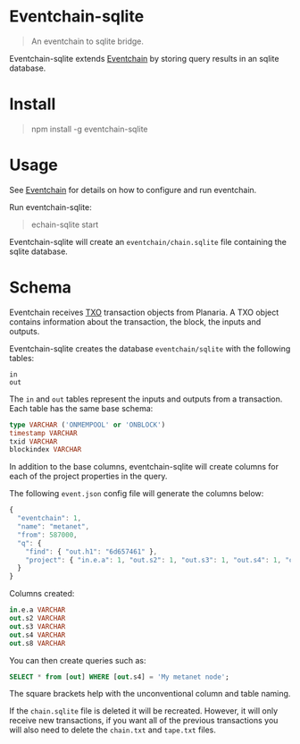 # Eventchain-sqlite

> An eventchain to sqlite bridge.

Eventchain-sqlite extends [Eventchain](https://github.com/interplanaria/eventchain) by storing query results in
an sqlite database.

# Install

> npm install -g eventchain-sqlite

# Usage

See [Eventchain](https://github.com/interplanaria/eventchain) for details on how to configure and run eventchain. 

Run eventchain-sqlite:

> echain-sqlite start

Eventchain-sqlite will create an `eventchain/chain.sqlite` file containing the sqlite database.

# Schema

Eventchain receives [TXO](https://github.com/interplanaria/txo) transaction objects from Planaria. A TXO object contains information about the transaction, the block, the inputs and outputs.

Eventchain-sqlite creates the database `eventchain/sqlite` with the following tables:

```
in
out
```

The `in` and `out` tables represent the inputs and outputs from a transaction. Each table has the same base schema:

```sql
type VARCHAR ('ONMEMPOOL' or 'ONBLOCK')
timestamp VARCHAR
txid VARCHAR
blockindex VARCHAR
```

In addition to the base columns, eventchain-sqlite will create columns for each of the project properties in the query.

The following `event.json` config file will generate the columns below:

```javascript
{
  "eventchain": 1,
  "name": "metanet",
  "from": 587000,
  "q": {
    "find": { "out.h1": "6d657461" },
    "project": { "in.e.a": 1, "out.s2": 1, "out.s3": 1, "out.s4": 1, "out.s8": 1 }
  }
}
```

Columns created:

```sql
in.e.a VARCHAR
out.s2 VARCHAR
out.s3 VARCHAR
out.s4 VARCHAR
out.s8 VARCHAR
```

You can then create queries such as: 

```sql
SELECT * from [out] WHERE [out.s4] = 'My metanet node';
```

The square brackets help with the unconventional column and table naming.

If the `chain.sqlite` file is deleted it will be recreated. However, it will only receive new transactions, if you want all of the previous transactions you will also need to delete the `chain.txt` and `tape.txt` files.

